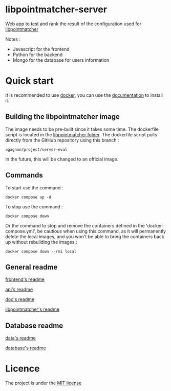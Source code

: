 # libpointmatcher-server

Web app to test and rank the result of the configuration used for [libpointmatcher](https://github.com/norlab-ulaval/libpointmatcher)

Notes :
- Javascript for the frontend
- Python for the backend
- Mongo for the database for users information



# Quick start

It is recommended to use [docker](https://www.docker.com/), you can use the [documentation](https://docs.docker.com/desktop/) to install it.


## Building the libpointmatcher image
The image needs to be pre-built since it takes some time.
The dockerfile script is located in the [libpointmatcher folder](libpointmatcher/README.md).
The dockerfile script pulls directly from the GitHub repository using this branch :

`agagnon/project/server-eval`

In the future, this will be changed to an official image.

## Commands
To start use the command : 
```
docker compose up -d
```

To stop use the command :
```
docker compose down
```
Or the command to stop and remove the containers defined in the 'docker-compose.yml', be cautious when using this command, as it will permanently delete the local images, and you won't be able to bring the containers back up without rebuilding the images.:
```
docker compose down --rmi local
```

## General readme
[frontend's readme](web/README.md)

[api's readme](api/README.md)

[doc's readme](api/README.md)

[libpointmatcher's readme](libpointmatcher/README.md)

## Database readme
[data's readme](data/README.md)

[database's readme](db/README.md)

# Licence

The project is under the [MIT license](LICENSE)